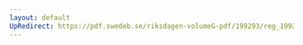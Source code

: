 ```yaml
---
layout: default
UpRedirect: https://pdf.swedeb.se/riksdagen-volumeG-pdf/199293/reg_199293/reg_199293_0130.pdf
---
```

